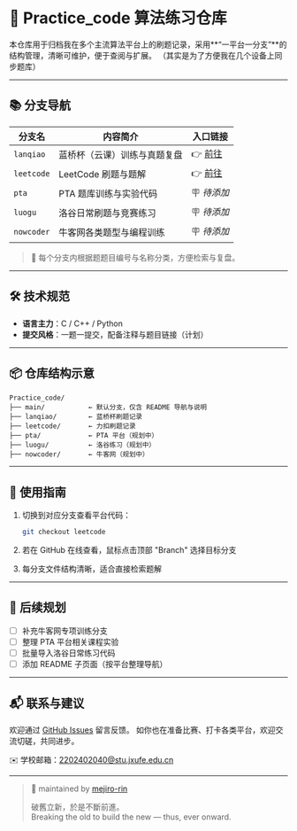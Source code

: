 # 🧠 Practice\_code 算法练习仓库

本仓库用于归档我在多个主流算法平台上的刷题记录，采用\*\*“一平台一分支”\*\*的结构管理，清晰可维护，便于查阅与扩展。
（其实是为了方便我在几个设备上同步题库）

---

## 📚 分支导航

| 分支名        | 内容简介            | 入口链接                                                               |
| ------------- | ------------------- | ------------------------------------------------------------------ |
| `lanqiao`     | 蓝桥杯（云课）训练与真题复盘     | 👉 [前往](https://github.com/mejiro-rin/Practice_code/tree/lanqiao)  |
| `leetcode`    | LeetCode 刷题与题解  | 👉 [前往](https://github.com/mejiro-rin/Practice_code/tree/leetcode) |
| `pta`         | PTA 题库训练与实验代码 | 🪧 *待添加*                                                           |
| `luogu`       | 洛谷日常刷题与竞赛练习     | 🪧 *待添加*                                                           |
| `nowcoder`    | 牛客网各类题型与编程训练    | 🪧 *待添加*                                                           |

> 📌 每个分支内根据题题目编号与名称分类，方便检索与复盘。

---

## 🛠️ 技术规范

* **语言主力**：C / C++ / Python
* **提交风格**：一题一提交，配备注释与题目链接（计划）

---

## 📦 仓库结构示意

```
Practice_code/
├── main/           ← 默认分支，仅含 README 导航与说明
├── lanqiao/        ← 蓝桥杯刷题记录
├── leetcode/       ← 力扣刷题记录
├── pta/            ← PTA 平台（规划中）
├── luogu/          ← 洛谷练习（规划中）
├── nowcoder/       ← 牛客网（规划中）
```

---

## 📌 使用指南

1. 切换到对应分支查看平台代码：

   ```bash
   git checkout leetcode
   ```
2. 若在 GitHub 在线查看，鼠标点击顶部 "Branch" 选择目标分支
3. 每分支文件结构清晰，适合直接检索题解

---

## 🧭 后续规划

* [ ] 补充牛客网专项训练分支
* [ ] 整理 PTA 平台相关课程实验
* [ ] 批量导入洛谷日常练习代码
* [ ] 添加 README 子页面（按平台整理导航）

---

## 📬 联系与建议

欢迎通过 [GitHub Issues](https://github.com/mejiro-rin/Practice_code/issues) 留言反馈。
如你也在准备比赛、打卡各类平台，欢迎交流切磋，共同进步。

✉️ 学校邮箱：[2202402040@stu.jxufe.edu.cn](mailto:2202402040@stu.jxufe.edu.cn)

---

> 👤 maintained by [mejiro-rin](https://github.com/mejiro-rin)  
>  
> 破舊立新，於是不斷前進。  
> Breaking the old to build the new — thus, ever onward.
